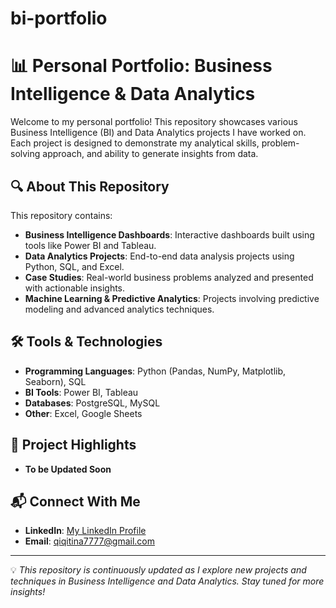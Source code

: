 # bi-portfolio

# 📊 Personal Portfolio: Business Intelligence & Data Analytics

Welcome to my personal portfolio! This repository showcases various Business Intelligence (BI) and Data Analytics projects I have worked on. Each project is designed to demonstrate my analytical skills, problem-solving approach, and ability to generate insights from data.

## 🔍 About This Repository
This repository contains:
- **Business Intelligence Dashboards**: Interactive dashboards built using tools like Power BI and Tableau.
- **Data Analytics Projects**: End-to-end data analysis projects using Python, SQL, and Excel.
- **Case Studies**: Real-world business problems analyzed and presented with actionable insights.
- **Machine Learning & Predictive Analytics**: Projects involving predictive modeling and advanced analytics techniques.

## 🛠️ Tools & Technologies
- **Programming Languages**: Python (Pandas, NumPy, Matplotlib, Seaborn), SQL
- **BI Tools**: Power BI, Tableau
- **Databases**: PostgreSQL, MySQL
- **Other**: Excel, Google Sheets

## 📂 Project Highlights
- **To be Updated Soon**

## 📬 Connect With Me
- **LinkedIn**: [My LinkedIn Profile](https://www.linkedin.com/in/yourprofile/)
- **Email**: qiqitina7777@gmail.com

---

💡 *This repository is continuously updated as I explore new projects and techniques in Business Intelligence and Data Analytics. Stay tuned for more insights!*

